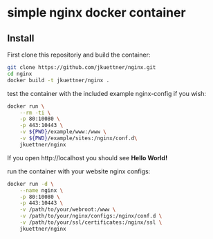 # simple nginx docker container

## Install
First clone this repositoriy and build the container:
```sh
git clone https://github.com/jkuettner/nginx.git
cd nginx
docker build -t jkuettner/nginx .
```


test the container with the included example nginx-config if you wish:
```sh
docker run \
    --rm -ti \
    -p 80:10080 \
    -p 443:10443 \
    -v ${PWD}/example/www:/www \
    -v ${PWD}/example/sites:/nginx/conf.d\
    jkuettner/nginx
```
If you open http://localhost you should see **Hello World!**


run the container with your website nginx configs:
```sh
docker run -d \
    --name nginx \
    -p 80:10080 \
    -p 443:10443 \
    -v /path/to/your/webroot:/www \
    -v /path/to/your/nginx/configs:/nginx/conf.d \
    -v /path/to/your/ssl/certificates:/nginx/ssl \
    jkuettner/nginx
```
